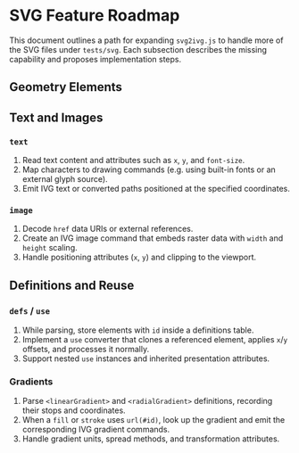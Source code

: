# SVG Feature Roadmap

This document outlines a path for expanding `svg2ivg.js` to handle more of the SVG files under `tests/svg`.
Each subsection describes the missing capability and proposes implementation steps.

## Geometry Elements


## Text and Images

### `text`
1. Read text content and attributes such as `x`, `y`, and `font-size`.
2. Map characters to drawing commands (e.g. using built-in fonts or an external glyph source).
3. Emit IVG text or converted paths positioned at the specified coordinates.

### `image`
1. Decode `href` data URIs or external references.
2. Create an IVG image command that embeds raster data with `width` and `height` scaling.
3. Handle positioning attributes (`x`, `y`) and clipping to the viewport.

## Definitions and Reuse

### `defs` / `use`
1. While parsing, store elements with `id` inside a definitions table.
2. Implement a `use` converter that clones a referenced element, applies `x`/`y` offsets, and processes it normally.
3. Support nested `use` instances and inherited presentation attributes.

### Gradients
1. Parse `<linearGradient>` and `<radialGradient>` definitions, recording their stops and coordinates.
2. When a `fill` or `stroke` uses `url(#id)`, look up the gradient and emit the corresponding IVG gradient commands.
3. Handle gradient units, spread methods, and transformation attributes.

